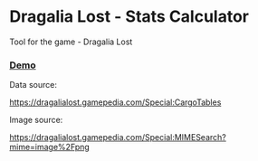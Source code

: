 # Dragalia Lost - Stats Calculator
Tool for the game - Dragalia Lost

### [Demo](https://junlico.github.io/dragalia-lost/)


Data source:

https://dragalialost.gamepedia.com/Special:CargoTables


Image source:

https://dragalialost.gamepedia.com/Special:MIMESearch?mime=image%2Fpng